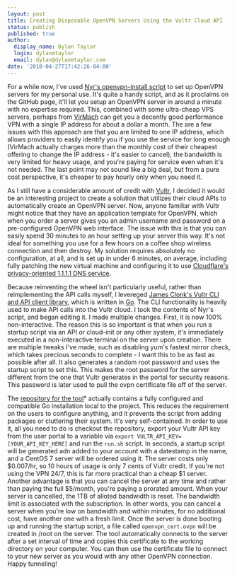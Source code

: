 ```yaml
---
layout: post
title: Creating Disposable OpenVPN Servers Using the Vultr Cloud API
status: publish
published: true
author:
  display_name: Dylan Taylor
  login: dylanmtaylor
  email: dylan@dylanmtaylor.com
date: '2018-04-27T17:42:26-04:00'
---
```


For a while now, I've used [Nyr's openvpn-install script](https://github.com/Nyr/openvpn-install) to set up OpenVPN servers for my personal use. It's quite a handy script, and as it proclaims on the GitHub page, it'll let you setup an OpenVPN server in around a minute with no expertise required. This, combined with some ultra-cheap VPS servers, perhaps from [VirMach](https://billing.virmach.com/aff.php?aff=4261) can get you a decently good performance VPN with a single IP address for about a dollar a month. The are a few issues with this approach are that you are limited to one IP address, which allows providers to easily identify you if you use the service for long enough (VirMach actually charges more than the monthly cost of their cheapest offering to change the IP address - it's easier to cancel), the bandwidth is very limited for heavy usage, and you're paying for service even when it's not needed. The last point may not sound like a big deal, but from a pure cost perspective, it's cheaper to pay hourly only when you need it.

As I still have a considerable amount of credit with [Vultr](https://www.vultr.com/?ref=6805270), I decided it would be an interesting project to create a solution that utilizes their cloud APIs to automatically create an OpenVPN server. Now, anyone familiar with Vultr might notice that they have an application template for OpenVPN, which when you order a server gives you an admin username and password on a pre-configured OpenVPN web interface. The issue with this is that you can easily spend 30 minutes to an hour setting up your server this way. It's not ideal for something you use for a few hours on a coffee shop wireless connection and then destroy. My solution requires absolutely no configuration, at all, and is set up in under 6 minutes, on average, including fully patching the new virtual machine and configuring it to use [Cloudflare's privacy-oriented 1.1.1.1 DNS service](https://1.1.1.1/).

Because reinventing the wheel isn't particularly useful, rather than reimplementing the API calls myself, I levereged [James Clonk's Vultr CLI and API client library](https://github.com/JamesClonk/vultr), which is written in [Go](https://golang.org/). The CLI functionality is heavily used to make API calls into the Vultr cloud. I took the contents of Nyr's script, and began editing it. I made multiple changes. First, it is now 100% non-interactive. The reason this is so important is that when you run a startup script via an API or cloud-init or any other system, it's immediately executed in a non-interactive terminal on the server upon creation. There are multiple tweaks I've made, such as disabling yum's fastest mirror check, which takes precious seconds to complete - I want this to be as fast as possible after all. It also generates a random root password and uses the startup script to set this. This makes the root password for the server different from the one that Vultr generates in the portal for security reasons. This password is later used to pull the ovpn certificate file off of the server.

The [repository for the tool](https://github.com/dylanmtaylor/instant-vultr-vpn-server)&deg; actually contains a fully configured and compatible Go installation local to the project. This reduces the requirement on the users to configure anything, and it prevents the script from adding packages or cluttering their system. It's very self-contained. In order to use it, all you need to do is checkout the repository, export your Vultr API key from the user portal to a variable via `export VULTR_API_KEY=[YOUR_API_KEY_HERE]` and run the `run.sh` script. In seconds, a startup script will be generated adn added to your account with a datestamp in the name, and a CentOS 7 server will be ordered using it. The server costs only   $0.007/hr, so 10 hours of usage is only 7 cents of Vultr credit. If you're not using the VPN 24/7, this is far more practical than a cheap $1 server. Another advantage is that you can cancel the server at any time and rather than paying the full $5/month, you're paying a prorated amount. When your server is cancelled, the 1TB of alloted bandwidth is reset. The bandwidth limit is associated with the subscription. In other words, you can cancel a server when you're low on bandwidth and within minutes, for no additional cost, have another one with a fresh limit. Once the server is done booting up and running the startup script, a file called `openvpn_cert.ovpn` will be created in /root on the server. The tool automatically connects to the server after a set interval of time and copies this certificate to the working directory on your computer. You can then use the certificate file to connect to your new server as you would with any other OpenVPN connection. Happy tunneling!